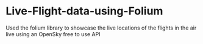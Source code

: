 # Live-Flight-data-using-Folium
Used the folium library to showcase the live locations of the flights in the air live using an OpenSky free to use API
